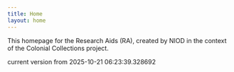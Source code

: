 ```yaml
---
title: Home
layout: home
---
```


This homepage for the Research Aids (RA), created by NIOD in the context of the Colonial Collections project. 


current version from 2025-10-21 06:23:39.328692